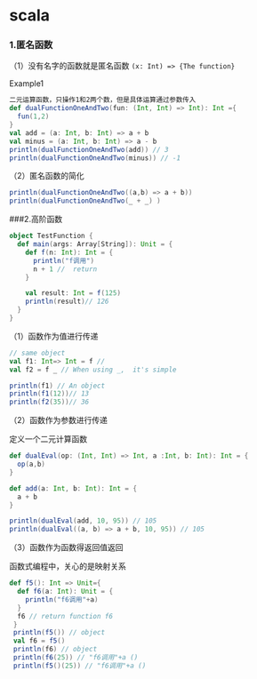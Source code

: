 # scala
### 1.匿名函数
（1）没有名字的函数就是匿名函数
```(x: Int) => {The function}```

Example1
```scala
二元运算函数，只操作1和2两个数，但是具体运算通过参数传入
def dualFunctionOneAndTwo(fun: (Int, Int) => Int): Int ={
  fun(1,2)
}
val add = (a: Int, b: Int) => a + b
val minus = (a: Int, b: Int) => a - b
println(dualFunctionOneAndTwo(add)) // 3
println(dualFunctionOneAndTwo(minus)) // -1
```

（2）匿名函数的简化
```scala
println(dualFunctionOneAndTwo((a,b) => a + b))
println(dualFunctionOneAndTwo(_ + _) ) 
```
###2.高阶函数
```scala
object TestFunction {
  def main(args: Array[String]): Unit = {
    def f(n: Int): Int = {
      println("f调用")
      n + 1 //  return 
    }

    val result: Int = f(125)
    println(result)// 126
  }
}
```
（1）函数作为值进行传递
```scala
// same object
val f1: Int=> Int = f // 
val f2 = f _ // When using _,  it's simple 

println(f1) // An object
println(f1(12))// 13
println(f2(35))// 36
```

（2）函数作为参数进行传递

定义一个二元计算函数
```scala
def dualEval(op: (Int, Int) => Int, a :Int, b: Int): Int = {
  op(a,b)
}

def add(a: Int, b: Int): Int = {
  a + b
}

println(dualEval(add, 10, 95)) // 105
println(dualEval((a, b) => a + b, 10, 95)) // 105

```

（3）函数作为函数得返回值返回

函数式编程中，关心的是映射关系
```scala
def f5(): Int => Unit={
  def f6(a: Int): Unit = {
    println("f6调用"+a)
  }
  f6 // return function f6
 }
 println(f5()) // object
 val f6 = f5()
 println(f6) // object 
 println(f6(25)) // "f6调用"+a ()
 println(f5()(25)) // "f6调用"+a ()
```















